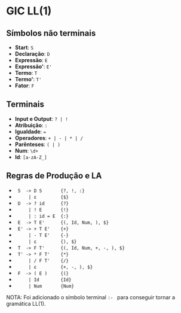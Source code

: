 # GIC LL(1)

## Símbolos não terminais

- **Start**: `S`
- **Declaração**: `D`
- **Expressão**: `E`
- **Expressão'**: `E'`
- **Termo**: `T`
- **Termo'**: `T'`
- **Fator**: `F`

## Terminais

- **Input e Output**: `? | !`
- **Atribuição**: `:`
- **Igualdade**: `=`
- **Operadores**: `+ | - | * | /`
- **Parênteses**: `( | )`
- **Num**: `\d+`
- **Id**: `[a-zA-Z_]`

## Regras de Produção e LA

- ` S  -> D S       {?, !, :}`
- `     | ε         {$}`
- ` D  -> ? id      {?}`
- `     | ! E       {!}`
- `     | : id = E  {:}`
- ` E  -> T E'      {(, Id, Num, ), $}`
- ` E' -> + T E'    {+}`
- `     | - T E'    {-}`
- `     | ε         {), $}`
- ` T  -> F T'      {(, Id, Num, +, -, ), $}`
- ` T' -> * F T'    {*}`
- `     | / F T'    {/}`
- `     | ε         {+, -, ), $}`
- ` F  -> ( E )     {(}`
- `     | Id        {Id}`
- `     | Num       {Num}`

NOTA: Foi adicionado o símbolo terminal `:- ` para conseguir tornar a gramática LL(1).
